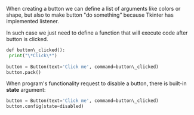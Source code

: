 


  
When creating a button we can define a list of arguments like colors or shape, but also to make button "do something” because Tkinter has implemented listener.   
  
In such case we just need to define a function that will execute code after button is clicked.  
  

```python
def button\_clicked():  
 print("\*Click\*")  
  
button = Button(text='Click me', command=button\_clicked)  
button.pack()
```
  
  
When program's functionality request to disable a button, there is built-in **state** argument:  
  

```python
button = Button(text='Click me', command=button\_clicked)  
button.config(state=disabled)
```
